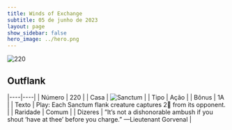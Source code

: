 ```yaml
---
title: Winds of Exchange
subtitle: 05 de junho de 2023
layout: page
show_sidebar: false
hero_image: ../hero.png
---
```


![220](https://mastervault-storage-prod.s3.amazonaws.com/media/card_front/en/600_220_209f87796e45_en.png)


## Outflank

|----|----|
| Número | 220 |
| Casa | ![Sanctum](https://archonarcana.com/images/thumb/c/c7/Sanctum.png/22px-Sanctum.png "Santuário") |
| Tipo | Ação |
| Bônus | 1A |
| Texto | Play: Each Sanctum flank creature captures 2 from its opponent.  |
| Raridade | Comum |
| Dizeres | ”It’s not a dishonorable ambush if you shout ‘have at thee’ before you charge.” —Lieutenant Gorvenal |
